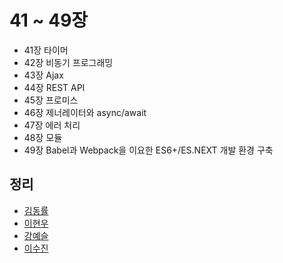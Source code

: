 # 41 ~ 49장
- 41장 타이머
- 42장 비동기 프로그래밍
- 43장 Ajax
- 44장 REST API
- 45장 프로미스
- 46장 제너레이터와 async/await
- 47장 에러 처리
- 48장 모듈
- 49장 Babel과 Webpack을 이요한 ES6+/ES.NEXT 개발 환경 구축

## 정리
- [김동률](dongryul.md)
- [이현우](hyunwlee.md)
- [강예슬](yeseul.md)
- [이수진](sjlee.md)
